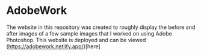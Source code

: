 # AdobeWork
The website in this repository was created to roughly display the before and after images of a few sample images that I worked on using Adobe Photoshop.
This website is deployed and can be viewed (https://adobework.netlify.app/)[here]
